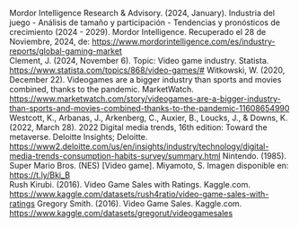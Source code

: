 Mordor Intelligence Research & Advisory. (2024, January). Industria del juego - Análisis de tamaño y participación - Tendencias y pronósticos de crecimiento (2024 - 2029). Mordor Intelligence. Recuperado el 28 de Noviembre, 2024, de: https://www.mordorintelligence.com/es/industry-reports/global-gaming-market  
Clement, J. (2024, November 6). Topic: Video game industry. Statista. https://www.statista.com/topics/868/video-games/# 
Witkowski, W. (2020, December 22). Videogames are a bigger industry than sports and movies combined, thanks to the pandemic. MarketWatch. https://www.marketwatch.com/story/videogames-are-a-bigger-industry-than-sports-and-movies-combined-thanks-to-the-pandemic-11608654990 
‌Westcott, K., Arbanas, J., Arkenberg, C., Auxier, B., Loucks, J., & Downs, K. (2022, March 28). 2022 Digital media trends, 16th edition: Toward the metaverse. Deloitte Insights; Deloitte. https://www2.deloitte.com/us/en/insights/industry/technology/digital-media-trends-consumption-habits-survey/summary.html 
‌Nintendo. (1985). Super Mario Bros. (NES) [Video game]. Miyamoto, S. Imagen disponible en: https://t.ly/Bki_B  
Rush Kirubi. (2016). Video Game Sales with Ratings. Kaggle.com. https://www.kaggle.com/datasets/rush4ratio/video-game-sales-with-ratings 
Gregory Smith. (2016). Video Game Sales. Kaggle.com. https://www.kaggle.com/datasets/gregorut/videogamesales 
